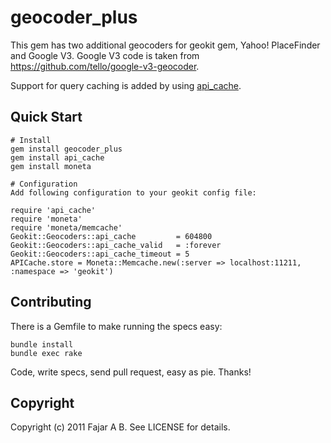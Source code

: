 # geocoder_plus

This gem has two additional geocoders for geokit gem, Yahoo! PlaceFinder and Google V3.
Google V3 code is taken from https://github.com/tello/google-v3-geocoder.

Support for query caching is added by using [api_cache](https:/github.com/mloughran/api_cache).

## Quick Start

    # Install
    gem install geocoder_plus
    gem install api_cache
    gem install moneta

    # Configuration
    Add following configuration to your geokit config file:
    
    require 'api_cache'
    require 'moneta'
    require 'moneta/memcache'
    Geokit::Geocoders::api_cache         = 604800
    Geokit::Geocoders::api_cache_valid   = :forever
    Geokit::Geocoders::api_cache_timeout = 5
    APICache.store = Moneta::Memcache.new(:server => localhost:11211, :namespace => 'geokit')
		
## Contributing

There is a Gemfile to make running the specs easy:

    bundle install
    bundle exec rake

Code, write specs, send pull request, easy as pie. Thanks!

## Copyright

Copyright (c) 2011 Fajar A B. See LICENSE for details.